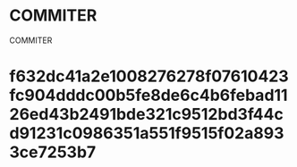 # COMMITER
COMMITER






# f632dc41a2e1008276278f07610423fc904dddc00b5fe8de6c4b6febad1126ed43b2491bde321c9512bd3f44cd91231c0986351a551f9515f02a8933ce7253b7
